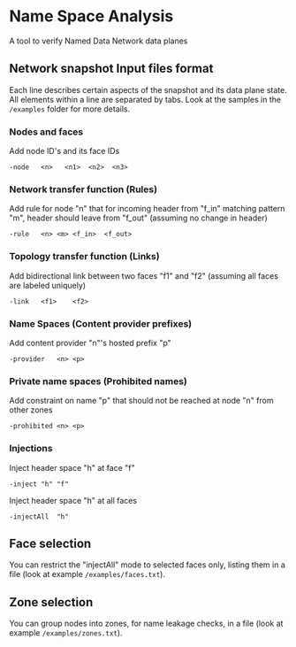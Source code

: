 # Name Space Analysis

A tool to verify Named Data Network data planes

## Network snapshot Input files format

Each line describes certain aspects of the snapshot and its data plane state. All elements within a line are separated by tabs. 
Look at the samples in the ```/examples``` folder for more details.

### Nodes and faces

Add node ID's and its face IDs

```
-node   <n>   <n1>  <n2>  <n3>
```

### Network transfer function (Rules)

Add rule for node "n" that for incoming header from "f_in" matching pattern "m", header should leave from "f_out" (assuming no change in header)

```
-rule   <n> <m> <f_in>  <f_out>
```

### Topology transfer function (Links)

Add bidirectional link between two faces "f1" and "f2" (assuming all faces are labeled uniquely)

```
-link   <f1>    <f2>
```

### Name Spaces (Content provider prefixes)

Add content provider "n"'s hosted prefix "p"

```
-provider   <n> <p>
```

### Private name spaces (Prohibited names)
Add constraint on name "p" that should not be reached at node "n" from other zones
```
-prohibited <n> <p>
```

### Injections
Inject header space "h" at face "f"
```
-inject "h" "f"
```

Inject header space "h" at all faces
```
-injectAll  "h"
```

## Face selection
You can restrict the "injectAll" mode to selected faces only, listing them in a file (look at example ```/examples/faces.txt```). 

## Zone selection
You can group nodes into zones, for name leakage checks, in a file (look at example ```/examples/zones.txt```). 